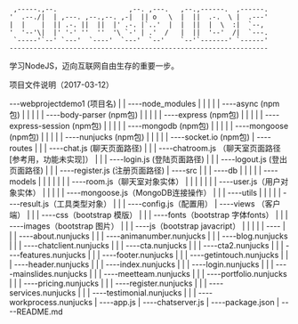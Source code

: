 
     ,-----.,--.                  ,--. ,---.   ,--.,------.  ,------.
    '  .--./|  | ,---. ,--.,--. ,-|  || o   \  |  ||  .-.  \ |  .---'
    |  |    |  || .-. ||  ||  |' .-. |`..'  |  |  ||  |  \  :|  `--, 
    '  '--'\|  |' '-' ''  ''  '\ `-' | .'  /   |  ||  '--'  /|  `---.
     `-----'`--' `---'  `----'  `---'  `--'    `--'`-------' `------'
    ----------------------------------------------------------------- 


 学习NodeJS，迈向互联网自由生存的重要一步。
 
 项目文件说明（2017-03-12）
 
---webprojectdemo1  (项目名)
        |
        |
        ----node_modules
        |       |
        |       |
        |       ----async (npm包)
        |       |
        |       |
        |       ----body-parser (npm包)
        |       |
        |       |
        |       ----express (npm包)
        |       |
        |       |
        |       ----express-session (npm包)
        |       |
        |       |
        |       ----mongodb (npm包)
        |       |
        |       |
        |       ----mongoose (npm包)
        |       |
        |       |
        |       ----nunjucks (npm包)
        |       |
        |       |
        |       ----socket.io (npm包)
        |
        ----routes
        |       |
        |       ----chat.js (聊天页面路径)
        |       |
        |       ----chatroom.js （聊天室页面路径[参考用，功能未实现]）
        |       |
        |       ----login.js (登陆页面路径)
        |       |
        |       ----logout.js (登出页面路径)
        |       |
        |       ----register.js (注册页面路径)
        |
        ----src
        |       |
        |       ----db
        |       |   |
        |       |   ----models
        |       |   |   |
        |       |   |   ----room.js（聊天室对象实体）
        |       |   |   |
        |       |   |   ----user.js（用户对象实体）
        |       |   |
        |       |   ----mongoose.js（MongoDB连接操作）
        |       |
        |       ----utils
        |       |   |
        |       |   ----result.js（工具类型对象）
        |       |
        |       ----config.js（配置用）
        |
        ----views （客户端）
        |       |
        |       ----css（bootstrap 模版）
        |       |
        |       ----fonts（bootstrap 字体fonts）
        |       |
        |       ----images（bootstrap 图片）
        |       |
        |       ----js（bootstrap javacript）
        |       |   |
        |       |   ----
        |       |
        |       ----about.nunjucks
        |       |
        |       ----animanumber.nunjucks
        |       |
        |       ----blog.nunjucks
        |       |
        |       ----chatclient.nunjucks
        |       |
        |       ----cta.nunjucks
        |       |
        |       ----cta2.nunjucks
        |       |
        |       ----features.nunjucks
        |       |
        |       ----footer.nunjucks
        |       |
        |       ----getintouch.nunjucks
        |       |
        |       ----header.nunjucks
        |       |
        |       ----index.nunjucks
        |       |
        |       ----login.nunjucks
        |       |
        |       ----mainslides.nunjucks
        |       |
        |       ----meetteam.nunjucks
        |       |
        |       ----portfolio.nunjucks
        |       |
        |       ----pricing.nunjucks
        |       |
        |       ----register.nunjucks
        |       |
        |       ----services.nunjucks
        |       |
        |       ----testimonial.nunjucks
        |       |
        |       ----workprocess.nunjucks
        |
        ----app.js
        |
        ----chatserver.js
        |
        ----package.json
        |
        ----README.md
